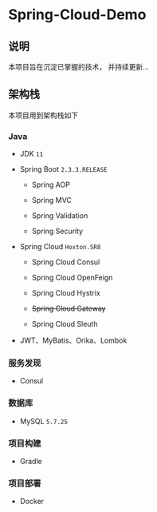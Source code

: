# Spring-Cloud-Demo

## 说明

本项目旨在沉淀已掌握的技术， 并持续更新...

## 架构栈

本项目用到架构栈如下

### Java

* JDK `11`

* Spring Boot `2.3.3.RELEASE`

    * Spring AOP

    * Spring MVC

    * Spring Validation

    * Spring Security

* Spring Cloud `Hoxton.SR8`

    * Spring Cloud Consul

    * Spring Cloud OpenFeign

    * Spring Cloud Hystrix

    * ~~Spring Cloud Gateway~~

    * Spring Cloud Sleuth


* JWT、MyBatis、Orika、Lombok

### 服务发现

* Consul

### 数据库

* MySQL `5.7.25`

### 项目构建

* Gradle

### 项目部署

* Docker